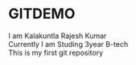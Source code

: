 # GITDEMO
I am Kalakuntla Rajesh Kumar
<br>
Currently I am Studing 3year B-tech
<br>
This is my first git repository

